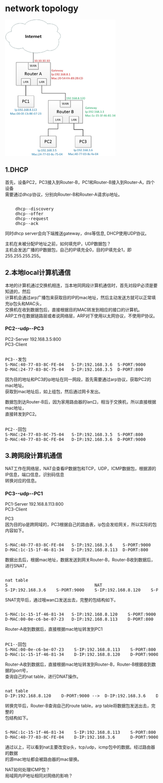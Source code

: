 # network topology  
  
<img src="https://github.com/shi-hao/computer_network_prog/blob/master/topology-1.jpg" width="364" height="450" />  
  
## 1.DHCP    
首先，设备PC2，PC3接入到Router-B，PC1和Router-B接入到Router-A，四个设备    
需要通过dhcp协议，分别向Router-B和Router-A请求ip地址。    
<pre>  
	dhcp--discovery    
	dhcp--offer    
	dhcp--request    
	dhcp--ack    
</pre>  
同时dhcp server会向下端推送gateway，dns等信息, DHCP使用UDP协议。    
  
主机在未被分配IP地址之前，如何填充IP，UDP数据包？    
主机会发送广播的IP数据包，自己的IP填充全0，目的IP填充全1，即255.255.255.255。    
  
## 2.本地local计算机通信    
本地的计算机通过交换机相连，当本地同网段计算机通信时，首先对段IP必须是要知道的，然后    
计算机会通过arp广播包来获取目的IP的mac地址，然后主动发送方就可以正常填充ip包头和MAC头，    
交换机在收到数据包后，直接根据目的MAC转发到相应的接口的计算机。    
ARP工作在数据链路层或者说网络层，ARP对下使用以太网协议，不使用IP协议。    
  
### PC2--udp--PC3    
PC2-Server  192.168.3.5:800    
PC3-Client    
  
<pre>  
PC3--发包    
S-MAC:40-77-03-8C-FE-04   S-IP:192.168.3.6  S-PORT:9000    
D-MAC:24-77-03-8C-75-04   D-IP:192.168.3.5  D-PORT:800    
</pre>  
  
因为目的地址和PC3的ip地址在同一网段，首先需要通过arp协议，获取PC2的mac地址。    
获取到mac地址后，如上组包，然后通过网卡发出。    
  
数据包到达Router-B后，因为家用路由器的lan口，相当于交换机，所以直接根据mac地址，    
直接转发到PC2。  
  
<pre>  
PC2--回包    
S-MAC:24-77-03-8C-75-04   S-IP:192.168.3.5  S-PORT:800    
D-MAC:40-77-03-8C-FE-04   D-IP:192.168.3.6  D-PORT:9000    
</pre>  
  
  
## 3.跨网段计算机通信    
NAT工作在网络层，NAT会查看IP数据包和TCP，UDP，ICMP数据包，根据源的IP信息，端口信息，识别码信息    
转换对应的信息。    
  
  
### PC3--udp--PC1    
PC1-Server  192.168.8.113:800    
PC3-Client    
  
PC3    
因为目的ip是跨网域的，PC3根据自己的路由表，ip包会发给网关，所以实际的包内容如下。    
  
<pre>  
S-MAC:40-77-03-8C-FE-04   S-IP:192.168.3.6    S-PORT:9000     
D-MAC:1c-15-1f-46-81-34   D-IP:192.168.8.113  D-PORT:800    
</pre>  
  
数据出去后，根据mac地址，数据发送到网关Router-B，Router-B收到数据后，进行SNAT，     
<pre>  
nat table      
S                                  NAT    
S-IP:192.168.3.6    S-PORT:9000    S-IP:192.168.8.120    S-PORT:9000     
</pre>  
SNAT完毕后，通过哦wan口发送出去，完整的包结构如下。  
  
<pre>  
S-MAC:1c-15-1f-46-81-34   S-IP:192.168.8.120    S-PORT:9000     
D-MAC:00-0e-c6-be-07-23   D-IP:192.168.8.113    D-PORT:800    
</pre>  
  
Router-A收到数据后，直接根据mac地址转发到PC1    
  
<pre>  
PC1--回包    
S-MAC:00-0e-c6-be-07-23    S-IP:192.168.8.113    S-PORT:800     
D-MAC:1c-15-1f-46-81-34    D-IP:192.168.8.120    D-PORT:9000      
</pre>  
  
Router-A收到数据后，直接根据mac地址转发到Router-B，Router-B根据收到数据的port号，    
查询自己的nat table，进行DNAT操作。    
<pre>  
nat table      
D-IP:192.168.8.120    D-PORT:9000 -->  D-IP:192.168.3.6    D-PORT:9000   
</pre>  
转换完毕后，Router-B查询自己的route table，arp table将数据包发送出去，完整的    
包结构如下。    
<pre>  
S-MAC:1c-15-1f-46-81-34    S-IP:192.168.8.113    S-PORT:800     
D-MAC:40-77-03-8C-FE-04    D-IP:192.168.3.6      D-PORT:9000      
</pre>  
通过以上，可以看到nat主要改变ip头，tcp/udp，icmp包中的数据。经过路由器的数据    
的源mac地址都会被路由器的mac替换。    
  
  
NAT如何处理ICMP包？  
局域网内IP地址相同对网络的影响？  
